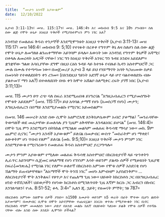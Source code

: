 ```yaml
---
title:  “ሙታን አንዳች አያውቁም”
date:  12/10/2022
---
```


`ኢዮብ 3:11-13ን፤ መዝ. 115:17ን፤ መዝ. 146:4ን እና መክብብ 9:5 እና 10ን ያንብቡ። ስለ ሰው ልጅ የሞት ሁኔታ እነዚህ ጥቅሶች የሚያስተምሩን ምን ነገር አለ?`

አንዳንድ የመፅሐፍ ቅዱስ ተንታኞች እንደሚሞግቱት እነዚህ ጥቅሶች (ኢዮብ 3:11-13፤ መዝ 115:17፤ መዝ 146:4፤ መክብብ 9: 5;10) የተፃፉት በረቀቀ የግጥም ቅኔ ለዛ ስለሆነ ስለ ሰው ልጅ የሞት ሁኔታ ለመግለፅ ልንጠቀማቸው አይገባም ይላሉ። እውነት ነው አንዳንዴ የግጥም ቅኔዎች አሻሚና በቀላሉ  ለመረዳት አዳጋች ናቸው፤ ነገር ግን ከነዚህ ጥቅሶች አንፃር ግን ጉዳዩ እንደዛ አይደለም። ቋንቋቸው ግልጽ እሳቤያቸው ደግሞ በዚህ ርዕስ ጉዳይ ላይ ከተፃፉ የብሉይ ኪዳን አስተምህሮች ጋር ሙሉ በሙሉ የተጣጣመ ነው። በመጀመሪያ ኢዮብ 3 ላይ ይህ የሃይማኖት አባት ካጋጠመው ስቃይ በመነሳት የተወለደበትን ቀን ረገመ። (በእንደዚህ ዓይነት አደገኛ ሁኔታ ላይ ሆኖ ባልተወለድኩ ብሎ ያልተመኘ ማን አለ?) በተወለደበት በዛኑ ቀን ከሞተ አሸልቦ ስለሚቀር ረፍት ያገኝ ነበር (ኢዮብ 3:11;13)።

መዝ. 115 ሙታን ፀጥ ረጭ ባለ ስፍራ እንደሚጠበቁ ይነግረናል “እግዚአብሔርን የሚያመሰግኑት የሞቱት አይደለም” (መዝ. 115:17)። ይህ አባባል ታማኝ የሆኑ (አመስጋኝ የሆኑ) ሙታን; እግዚአብሔርን በሰማይ እንደሚያመልኩ የሚናገር አይመስልም።

በመዝ. 146 መሠረት አንድ ሰው ሲሞት አዕምሮአዊ እንቅስቃሴውም አብሮ ያቆማል፤ “መንፈሳቸው ትወጣለች ወደ መሬታቸው ይመለሳሉ ያን ጊዜም ዕቅዳቸው እንዳልነበር ይሆናል” (መዝ. 146:4)። በሞት ጊዜ ምን እንደሚሆን በትክክል የሚገልጽ መልካም መፅሐፍ ቅዱሳዊ ማሳያ ነው። መክ. 9ም ጨምሮ ሲናገር “ሙታን አንዳች አያውቁም” ይለናል በመቃብር ውስጥ “መስራትም ሆነ ማቀድ፤ ዕውቀትም ሆነ ጥበብ የለም” ይለናል (መክ. 9:5;10)። እነዚህ ጥቅሶች ሙታን ምንም ነገር እንደማያውቁ የሚናገረውን የመጽሐፍ ቅዱስ አስተምህሮ ያረጋግጣሉ።

ሙታን ምንም አያውቁም የሚለው መፅሐፍ ቅዱሳዊ አስተምህሮ በክርስቲያኖች ላይ ጭንቀትን ሊፈጥር አይገባም። ሲጀመር ዘላለማዊ የሆነ የገሃነም እሳት ወይንም ያልዳኑ ሰዎች የሚቆዩበት ጊዜያዊ ስፍራ(መንጽሔ) የሚባል ነገር የለም። ሁለተኛ በክርስቶስ አምነው የሞቱ ሰዎች አስደናቂ የሆነ ሽልማት ይጠብቃቸዋል። “ለአማኞች ሞት ትንሽ ነገር” መሆኑ እምብዛም አያስደንቅም። …ለክርስቲያኖች ሞት እንቅልፍ፤ የፀጥታ እና የጨለማ ጊዜ ነው። ህይወት ከክርስቶስ ጋር በእግዚአብሔር ዘንድ ተሸሽጋለች፤ ህይወታችን የሆነው ክርስቶስ በሚገለጥበት ጊዜ እኛም ከርሱ ጋር አብረን በክብር እንገለጣለን፤ ዮሐ. 8:51-52; ቆላ. 3:4።” ኤለን ጂ. ኋይት; የዘመናት ምኞት; ገፅ 787።

`በክርስቶስ አምነው ስለሞቱ ሰዎች ያስቡ። ከ1500 አመታት ወይንም ከ5 ወራት በፊት ሞተው ቢሆን ልዩነት አያመጣም፤ በመቃብር ሲሞቱ በሞት አይኖቻቸው ተጨፍኗል። እነርሱ ቀጥሎ የሚያውቁት ነገር ቢኖር የክርስቶስ ዳግም መመለስን ነው። ታድያ በአንድ መልኩ ከእኛ በህይወት ካለነው ይልቅ የሞቱ ሰዎች የተሻሉ ናቸው ብሎ አንድ ሰው እንዴት ሊሞግት ይችላል?`